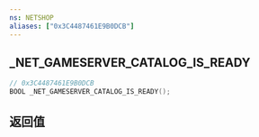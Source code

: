 ```yaml
---
ns: NETSHOP
aliases: ["0x3C4487461E9B0DCB"]
---
```

## _NET_GAMESERVER_CATALOG_IS_READY

```c
// 0x3C4487461E9B0DCB
BOOL _NET_GAMESERVER_CATALOG_IS_READY();
```


## 返回值
